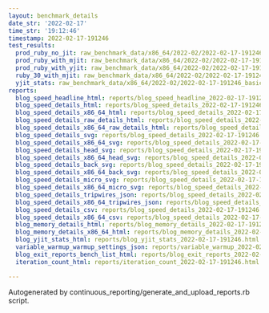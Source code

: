 ```yaml
---
layout: benchmark_details
date_str: '2022-02-17'
time_str: '19:12:46'
timestamp: 2022-02-17-191246
test_results:
  prod_ruby_no_jit: raw_benchmark_data/x86_64/2022-02/2022-02-17-191246_basic_benchmark_prod_ruby_no_jit.json
  prod_ruby_with_mjit: raw_benchmark_data/x86_64/2022-02/2022-02-17-191246_basic_benchmark_prod_ruby_with_mjit.json
  prod_ruby_with_yjit: raw_benchmark_data/x86_64/2022-02/2022-02-17-191246_basic_benchmark_prod_ruby_with_yjit.json
  ruby_30_with_mjit: raw_benchmark_data/x86_64/2022-02/2022-02-17-191246_basic_benchmark_ruby_30_with_mjit.json
  yjit_stats: raw_benchmark_data/x86_64/2022-02/2022-02-17-191246_basic_benchmark_yjit_stats.json
reports:
  blog_speed_headline_html: reports/blog_speed_headline_2022-02-17-191246.html
  blog_speed_details_html: reports/blog_speed_details_2022-02-17-191246.html
  blog_speed_details_x86_64_html: reports/blog_speed_details_2022-02-17-191246.x86_64.html
  blog_speed_details_raw_details_html: reports/blog_speed_details_2022-02-17-191246.raw_details.html
  blog_speed_details_x86_64_raw_details_html: reports/blog_speed_details_2022-02-17-191246.x86_64.raw_details.html
  blog_speed_details_svg: reports/blog_speed_details_2022-02-17-191246.svg
  blog_speed_details_x86_64_svg: reports/blog_speed_details_2022-02-17-191246.x86_64.svg
  blog_speed_details_head_svg: reports/blog_speed_details_2022-02-17-191246.head.svg
  blog_speed_details_x86_64_head_svg: reports/blog_speed_details_2022-02-17-191246.x86_64.head.svg
  blog_speed_details_back_svg: reports/blog_speed_details_2022-02-17-191246.back.svg
  blog_speed_details_x86_64_back_svg: reports/blog_speed_details_2022-02-17-191246.x86_64.back.svg
  blog_speed_details_micro_svg: reports/blog_speed_details_2022-02-17-191246.micro.svg
  blog_speed_details_x86_64_micro_svg: reports/blog_speed_details_2022-02-17-191246.x86_64.micro.svg
  blog_speed_details_tripwires_json: reports/blog_speed_details_2022-02-17-191246.tripwires.json
  blog_speed_details_x86_64_tripwires_json: reports/blog_speed_details_2022-02-17-191246.x86_64.tripwires.json
  blog_speed_details_csv: reports/blog_speed_details_2022-02-17-191246.csv
  blog_speed_details_x86_64_csv: reports/blog_speed_details_2022-02-17-191246.x86_64.csv
  blog_memory_details_html: reports/blog_memory_details_2022-02-17-191246.html
  blog_memory_details_x86_64_html: reports/blog_memory_details_2022-02-17-191246.x86_64.html
  blog_yjit_stats_html: reports/blog_yjit_stats_2022-02-17-191246.html
  variable_warmup_warmup_settings_json: reports/variable_warmup_2022-02-17-191246.warmup_settings.json
  blog_exit_reports_bench_list_html: reports/blog_exit_reports_2022-02-17-191246.bench_list.html
  iteration_count_html: reports/iteration_count_2022-02-17-191246.html

---
```

Autogenerated by continuous_reporting/generate_and_upload_reports.rb script.
